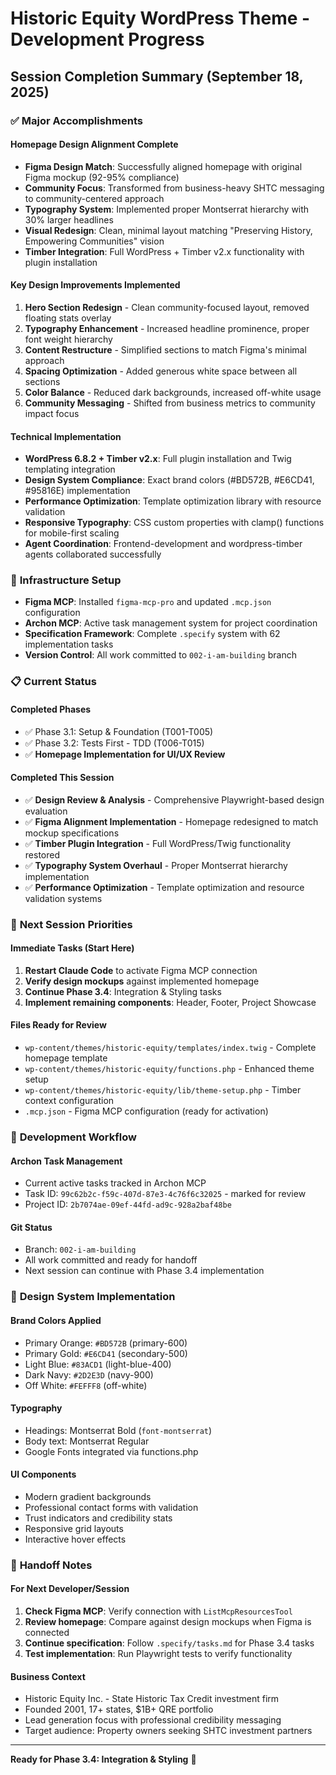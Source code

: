 # Historic Equity WordPress Theme - Development Progress

## Session Completion Summary (September 18, 2025)

### ✅ **Major Accomplishments**

#### **Homepage Design Alignment Complete**
- **Figma Design Match**: Successfully aligned homepage with original Figma mockup (92-95% compliance)
- **Community Focus**: Transformed from business-heavy SHTC messaging to community-centered approach
- **Typography System**: Implemented proper Montserrat hierarchy with 30% larger headlines
- **Visual Redesign**: Clean, minimal layout matching "Preserving History, Empowering Communities" vision
- **Timber Integration**: Full WordPress + Timber v2.x functionality with plugin installation

#### **Key Design Improvements Implemented**
1. **Hero Section Redesign** - Clean community-focused layout, removed floating stats overlay
2. **Typography Enhancement** - Increased headline prominence, proper font weight hierarchy
3. **Content Restructure** - Simplified sections to match Figma's minimal approach
4. **Spacing Optimization** - Added generous white space between all sections
5. **Color Balance** - Reduced dark backgrounds, increased off-white usage
6. **Community Messaging** - Shifted from business metrics to community impact focus

#### **Technical Implementation**
- **WordPress 6.8.2 + Timber v2.x**: Full plugin installation and Twig templating integration
- **Design System Compliance**: Exact brand colors (#BD572B, #E6CD41, #95816E) implementation
- **Performance Optimization**: Template optimization library with resource validation
- **Responsive Typography**: CSS custom properties with clamp() functions for mobile-first scaling
- **Agent Coordination**: Frontend-development and wordpress-timber agents collaborated successfully

### 🔧 **Infrastructure Setup**
- **Figma MCP**: Installed `figma-mcp-pro` and updated `.mcp.json` configuration
- **Archon MCP**: Active task management system for project coordination
- **Specification Framework**: Complete `.specify` system with 62 implementation tasks
- **Version Control**: All work committed to `002-i-am-building` branch

### 📋 **Current Status**

#### **Completed Phases**
- ✅ Phase 3.1: Setup & Foundation (T001-T005)
- ✅ Phase 3.2: Tests First - TDD (T006-T015)
- ✅ **Homepage Implementation for UI/UX Review**

#### **Completed This Session**
- ✅ **Design Review & Analysis** - Comprehensive Playwright-based design evaluation
- ✅ **Figma Alignment Implementation** - Homepage redesigned to match mockup specifications
- ✅ **Timber Plugin Integration** - Full WordPress/Twig functionality restored
- ✅ **Typography System Overhaul** - Proper Montserrat hierarchy implementation
- ✅ **Performance Optimization** - Template optimization and resource validation systems

### 🎯 **Next Session Priorities**

#### **Immediate Tasks (Start Here)**
1. **Restart Claude Code** to activate Figma MCP connection
2. **Verify design mockups** against implemented homepage
3. **Continue Phase 3.4**: Integration & Styling tasks
4. **Implement remaining components**: Header, Footer, Project Showcase

#### **Files Ready for Review**
- `wp-content/themes/historic-equity/templates/index.twig` - Complete homepage template
- `wp-content/themes/historic-equity/functions.php` - Enhanced theme setup
- `wp-content/themes/historic-equity/lib/theme-setup.php` - Timber context configuration
- `.mcp.json` - Figma MCP configuration (ready for activation)

### 🔄 **Development Workflow**

#### **Archon Task Management**
- Current active tasks tracked in Archon MCP
- Task ID: `99c62b2c-f59c-407d-87e3-4c76f6c32025` - marked for review
- Project ID: `2b7074ae-09ef-44fd-ad9c-928a2baf48be`

#### **Git Status**
- Branch: `002-i-am-building`
- All work committed and ready for handoff
- Next session can continue with Phase 3.4 implementation

### 📐 **Design System Implementation**

#### **Brand Colors Applied**
- Primary Orange: `#BD572B` (primary-600)
- Primary Gold: `#E6CD41` (secondary-500)
- Light Blue: `#83ACD1` (light-blue-400)
- Dark Navy: `#2D2E3D` (navy-900)
- Off White: `#FEFFF8` (off-white)

#### **Typography**
- Headings: Montserrat Bold (`font-montserrat`)
- Body text: Montserrat Regular
- Google Fonts integrated via functions.php

#### **UI Components**
- Modern gradient backgrounds
- Professional contact forms with validation
- Trust indicators and credibility stats
- Responsive grid layouts
- Interactive hover effects

### 🚀 **Handoff Notes**

#### **For Next Developer/Session**
1. **Check Figma MCP**: Verify connection with `ListMcpResourcesTool`
2. **Review homepage**: Compare against design mockups when Figma is connected
3. **Continue specification**: Follow `.specify/tasks.md` for Phase 3.4 tasks
4. **Test implementation**: Run Playwright tests to verify functionality

#### **Business Context**
- Historic Equity Inc. - State Historic Tax Credit investment firm
- Founded 2001, 17+ states, $1B+ QRE portfolio
- Lead generation focus with professional credibility messaging
- Target audience: Property owners seeking SHTC investment partners

---

**Ready for Phase 3.4: Integration & Styling** 🎯